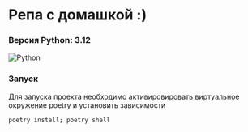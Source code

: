 # Репа с домашкой :)

### Версия Python: 3.12
![Python](https://img.shields.io/badge/python-3670A0?style=for-the-badge&logo=python&logoColor=ffdd54)

### Запуск
Для запуска проекта необходимо активировировать виртуальное окружение poetry и установить зависимости
```
poetry install; poetry shell
```
